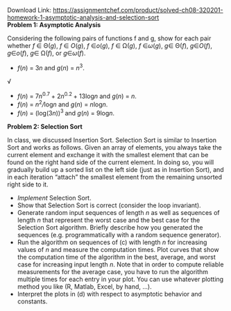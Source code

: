 Download Link: https://assignmentchef.com/product/solved-ch08-320201-homework-1-asymptotic-analysis-and-selection-sort
<br>
<strong>Problem 1: Asymptotic Analysis                                                                                                                       </strong>

Considering the following pairs of functions f and g, show for each pair whether <em>f </em>∈ Θ(<em>g</em>), <em>f </em>∈ <em>O</em>(<em>g</em>), <em>f </em>∈<em>o</em>(<em>g</em>), <em>f </em>∈ Ω(<em>g</em>), <em>f </em>∈<em>ω</em>(<em>g</em>), <em>g</em>∈ Θ(<em>f</em>), <em>g</em>∈<em>O</em>(<em>f</em>), <em>g</em>∈<em>o</em>(<em>f</em>), <em>g</em>∈ Ω(<em>f</em>), or <em>g</em>∈<em>ω</em>(<em>f</em>).

<ul>

 <li><em>f</em>(<em>n</em>) = 3<em>n </em>and <em>g</em>(<em>n</em>) = <em>n</em><sup>3</sup>.</li>

</ul>

√

<ul>

 <li><em>f</em>(<em>n</em>) = 7<em>n</em><sup>0<em>.</em>7 </sup>+ 2<em>n</em><sup>0<em>.</em>2 </sup>+ 13log<em>n </em>and <em>g</em>(<em>n</em>) = <em>n</em>.</li>

 <li><em>f</em>(<em>n</em>) = <em>n</em><sup>2</sup><em>/</em>log<em>n </em>and <em>g</em>(<em>n</em>) = <em>n</em>log<em>n</em>.</li>

 <li><em>f</em>(<em>n</em>) = (log(3<em>n</em>))<sup>3 </sup>and <em>g</em>(<em>n</em>) = 9log<em>n</em>.</li>

</ul>

<strong>Problem 2: Selection Sort                                                                                                                                  </strong>

In class, we discussed Insertion Sort. Selection Sort is similar to Insertion Sort and works as follows. Given an array of elements, you always take the current element and exchange it with the smallest element that can be found on the right hand side of the current element. In doing so, you will gradually build up a sorted list on the left side (just as in Insertion Sort), and in each iteration “attach” the smallest element from the remaining unsorted right side to it.

<ul>

 <li><em>Implement </em>Selection Sort.</li>

 <li>Show that Selection Sort is correct (consider the loop invariant).</li>

 <li>Generate random input sequences of length <em>n </em>as well as sequences of length <em>n </em>that represent the worst case and the best case for the Selection Sort algorithm. Briefly describe how you generated the sequences (e.g. programmatically with a random sequence generator).</li>

 <li>Run the algorithm on sequences of (c) with length <em>n </em>for increasing values of <em>n </em>and measure the computation times. Plot curves that show the computation time of the algorithm in the best, average, and worst case for increasing input length <em>n</em>. Note that in order to compute reliable measurements for the average case, you have to run the algorithm multiple times for each entry in your plot. You can use whatever plotting method you like (R, Matlab, Excel, by hand, …).</li>

 <li>Interpret the plots in (d) with respect to asymptotic behavior and constants.</li>

</ul>